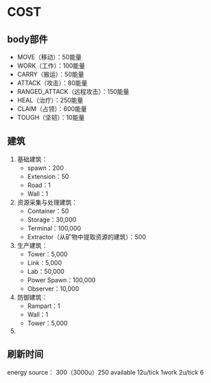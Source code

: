 # COST

## body部件

+ MOVE（移动）：50能量
+ WORK（工作）：100能量
+ CARRY（搬运）：50能量
+ ATTACK（攻击）：80能量
+ RANGED_ATTACK（远程攻击）：150能量
+ HEAL（治疗）：250能量
+ CLAIM（占领）：600能量
+ TOUGH（坚韧）：10能量

## 建筑

1. 基础建筑：
    + spawn：200
    + Extension：50
    + Road：1
    + Wall：1
2. 资源采集与处理建筑：
    + Container：50
    + Storage：30,000
    + Terminal：100,000
    + Extractor（从矿物中提取资源的建筑）：500
3. 生产建筑：
    + Tower：5,000
    + Link：5,000
    + Lab：50,000
    + Power Spawn：100,000
    + Observer：10,000
4. 防御建筑：
   + Rampart：1
   + Wall：1
   + Tower：5,000
5. 

## 刷新时间
energy source： 300（3000u）250 available
12u/tick 1work 2u/tick    6